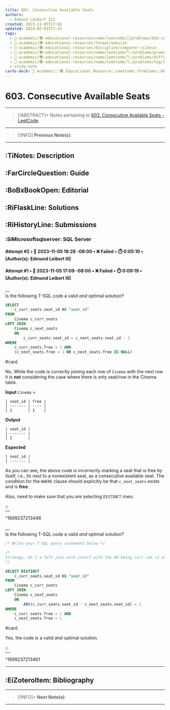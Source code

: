 ```yaml
---
title: 603. Consecutive Available Seats
authors:
  - Edmund Leibert III
created: 2023-11-05T17:02
updated: 2024-02-03T17:41
tags:
  - 🔴-academic/📚-educational-resources/name/leetcode/🔖/problems/603-consecutive-available-seats
  - 🔴-academic/📚-educational-resources/format/website
  - 🔴-academic/📚-educational-resources/discipline/computer-science
  - 🔴-academic/📚-educational-resources/name/leetcode/🏷️/problems/premium/🔒-yes
  - 🔴-academic/📚-educational-resources/name/leetcode/🏷️/problems/difficulty/easy
  - 🔴-academic/📚-educational-resources/name/leetcode/🏷️/problems/tag/topic/database
  - study-note
cards-deck: 🔴 Academic::📚 Educational Resource::LeetCode::Problems::603. Consecutive Available Seats
---
```


# 603. Consecutive Available Seats

---

> [!ABSTRACT]+
> Notes pertaining to [603. Consecutive Available Seats - LeetCode](https://leetcode.com/problems/consecutive-available-seats/).

---

> [!INFO]
> **Previous Note(s)**:
> 

---

## :TiNotes: Description

## :FarCircleQuestion: Guide

## :BoBxBookOpen: Editorial

## :RiFlaskLine: Solutions

## :RiHistoryLine: Submissions

### :SiMicrosoftsqlserver: SQL Server

#### **Attempt #2** • 📆 2023-11-05 18:28 -08:00 • ❌ Failed • ⏱️ 0:05:10 • \[Author(s): Edmund Leibert III\]

#### **Attempt #1** • 📆 2023-11-05 17:09 -08:00 • ❌ Failed • ⏱️ 0:09:19 • \[Author(s): Edmund Leibert III\]

﹇<br>
Is the following T-SQL code a valid _and_ optimal solution? 

```sql
SELECT
    c_curr_seats.seat_id AS "seat_id"
FROM
    Cinema c_curr_seats
LEFT JOIN
    Cinema c_next_seats
    ON
        c_curr_seats.seat_id = c_next_seats.seat_id - 1
WHERE
    c_curr_seats.free = 1 AND
    (c_next_seats.free = 1 OR c_next_seats.free IS NULL)

```

#card 

No. While the code is correctly joining each row of `Cinema` with the next row it is **not** considering the case where there is only seat/row in the Cinema table.

**Input**
`Cinema` =
```
| seat_id | free |
| ------- | ---- |
| 1       | 1    |
```

**Output**
```
| seat_id |
| ------- |
| 1       |
```

**Expected**
```
| seat_id |
| ------- |
```

As you can see, the above code is incorrectly marking a seat that is free by itself, i.e., its next to a nonexistent seat, as a consecutive available seat. The condition for the `WHERE` clause should explicitly be that `c_next_seats` _exists_ and is **free**.

Also, need to make sure that you are selecting `DISTINCT` rows.

⌂
<br>﹈<br>^1699237213446

﹇<br>
Is the following T-SQL code a valid _and_ optimal solution? 

```sql
/* Write your T-SQL query statement below */

/*
Strategy, do I a left join with itself with the ON being curr idx +1 and the seat is free
*/

SELECT DISTINCT
    c_curr_seats.seat_id AS "seat_id"
FROM
    Cinema c_curr_seats
LEFT JOIN
    Cinema c_next_seats
    ON
        ABS(c_curr_seats.seat_id - c_next_seats.seat_id) = 1
WHERE
    c_curr_seats.free = 1 AND
    c_next_seats.free = 1 
```

#card 

Yes, the code is a valid _and_ optimal solution.

⌂
<br>﹈<br>^1699237213461

---

## :EiZoteroItem: Bibliography

---

> [!INFO]+ 
> **Next Note(s)**:
>

---
